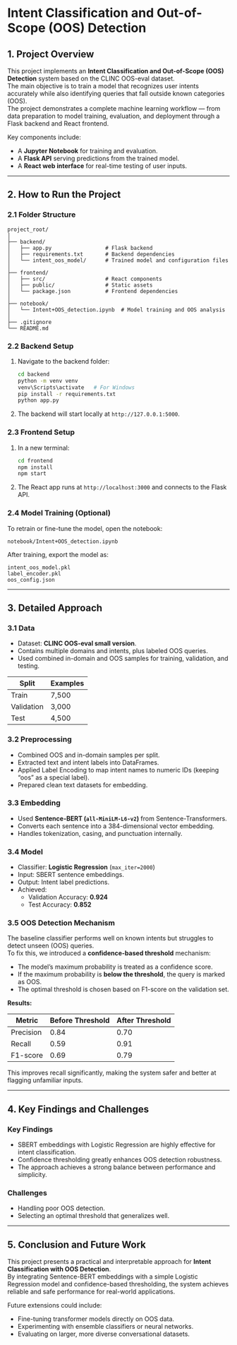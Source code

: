 # Intent Classification and Out-of-Scope (OOS) Detection

## 1. Project Overview

This project implements an **Intent Classification and Out-of-Scope (OOS) Detection** system based on the CLINC OOS-eval dataset.  
The main objective is to train a model that recognizes user intents accurately while also identifying queries that fall outside known categories (OOS).  
The project demonstrates a complete machine learning workflow — from data preparation to model training, evaluation, and deployment through a Flask backend and React frontend.

Key components include:
- A **Jupyter Notebook** for training and evaluation.
- A **Flask API** serving predictions from the trained model.
- A **React web interface** for real-time testing of user inputs.

---

## 2. How to Run the Project

### 2.1 Folder Structure

```
project_root/
│
├── backend/
│   ├── app.py                 # Flask backend
│   ├── requirements.txt       # Backend dependencies
│   └── intent_oos_model/      # Trained model and configuration files
│
├── frontend/
│   ├── src/                   # React components
│   ├── public/                # Static assets
│   └── package.json           # Frontend dependencies
│
├── notebook/
│   └── Intent+OOS_detection.ipynb  # Model training and OOS analysis
│
├── .gitignore
└── README.md
```

### 2.2 Backend Setup

1. Navigate to the backend folder:
   ```bash
   cd backend
   python -m venv venv
   venv\Scripts\activate   # For Windows
   pip install -r requirements.txt
   python app.py
   ```
2. The backend will start locally at `http://127.0.0.1:5000`.

### 2.3 Frontend Setup

1. In a new terminal:
   ```bash
   cd frontend
   npm install
   npm start
   ```
2. The React app runs at `http://localhost:3000` and connects to the Flask API.

### 2.4 Model Training (Optional)

To retrain or fine-tune the model, open the notebook:
```
notebook/Intent+OOS_detection.ipynb
```
After training, export the model as:
```
intent_oos_model.pkl
label_encoder.pkl
oos_config.json
```

---

## 3. Detailed Approach

### 3.1 Data
- Dataset: **CLINC OOS-eval small version**.  
- Contains multiple domains and intents, plus labeled OOS queries.  
- Used combined in-domain and OOS samples for training, validation, and testing.

| Split | Examples |
|-------|-----------|
| Train | 7,500 |
| Validation | 3,000 |
| Test | 4,500 |

### 3.2 Preprocessing
- Combined OOS and in-domain samples per split.
- Extracted text and intent labels into DataFrames.
- Applied Label Encoding to map intent names to numeric IDs (keeping “oos” as a special label).
- Prepared clean text datasets for embedding.

### 3.3 Embedding
- Used **Sentence-BERT (`all-MiniLM-L6-v2`)** from Sentence-Transformers.
- Converts each sentence into a 384-dimensional vector embedding.
- Handles tokenization, casing, and punctuation internally.

### 3.4 Model
- Classifier: **Logistic Regression** (`max_iter=2000`)
- Input: SBERT sentence embeddings.
- Output: Intent label predictions.
- Achieved:
  - Validation Accuracy: **0.924**
  - Test Accuracy: **0.852**

### 3.5 OOS Detection Mechanism
The baseline classifier performs well on known intents but struggles to detect unseen (OOS) queries.  
To fix this, we introduced a **confidence-based threshold** mechanism:

- The model’s maximum probability is treated as a confidence score.  
- If the maximum probability is **below the threshold**, the query is marked as OOS.  
- The optimal threshold is chosen based on F1-score on the validation set.

**Results:**

| Metric | Before Threshold | After Threshold |
|---------|------------------|-----------------|
| Precision | 0.84 | 0.70 |
| Recall | 0.59 | 0.91 |
| F1-score | 0.69 | 0.79 |

This improves recall significantly, making the system safer and better at flagging unfamiliar inputs.

---

## 4. Key Findings and Challenges

### Key Findings
- SBERT embeddings with Logistic Regression are highly effective for intent classification.
- Confidence thresholding greatly enhances OOS detection robustness.
- The approach achieves a strong balance between performance and simplicity.

### Challenges
- Handling poor OOS detection.
- Selecting an optimal threshold that generalizes well.

---

## 5. Conclusion and Future Work

This project presents a practical and interpretable approach for **Intent Classification with OOS Detection**.  
By integrating Sentence-BERT embeddings with a simple Logistic Regression model and confidence-based thresholding, the system achieves reliable and safe performance for real-world applications.

Future extensions could include:
- Fine-tuning transformer models directly on OOS data.
- Experimenting with ensemble classifiers or neural networks.
- Evaluating on larger, more diverse conversational datasets.
